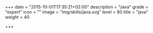 +++
date = "2015-10-01T17:35:21+02:00"
description = "Java"
grade = "expert"
icon = ""
image = "img/skills/java.svg"
level = 80
title = "java"
weight = 40

+++

